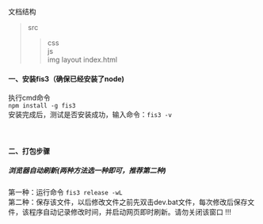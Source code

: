 文档结构
>src  
>>css  
>>js  
>>img
>>layout
>>index.html

#### 一、安装fis3（确保已经安装了node)
执行cmd命令
</br>```npm install -g fis3```
</br>
安装完成后，测试是否安装成功，输入命令：`fis3 -v`
</br>
</br>
</br>
#### 二、打包步骤
##### 浏览器自动刷新(两种方法选一种即可，推荐第二种)
第一种：运行命令  `fis3 release -wL`
</br>
第二种：保存该文件，以后修改文件之前先双击dev.bat文件，每次修改后保存文件，该程序自动记录修改时间，并启动网页即时刷新。请勿关闭该窗口 !!!

